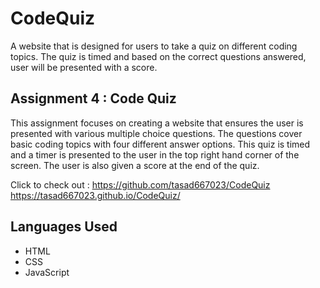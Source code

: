 # CodeQuiz 
A website that is designed for users to take a quiz on different coding topics. The quiz is timed and based on the correct questions answered, user will be presented with a score.  

## Assignment 4 : Code Quiz 
This assignment focuses on creating a website that ensures the user is presented with various multiple choice questions. The questions cover basic coding topics with four different answer options. This quiz is timed and a timer is presented to the user in the top right hand corner of the screen. The user is also given a score at the end of the quiz. 

Click to check out : 
https://github.com/tasad667023/CodeQuiz
https://tasad667023.github.io/CodeQuiz/
 

## Languages Used 
* HTML 
* CSS
* JavaScript

 